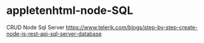 # appletenhtml-node-SQL
 CRUD Node Sql Server
https://www.telerik.com/blogs/step-by-step-create-node-js-rest-api-sql-server-database
